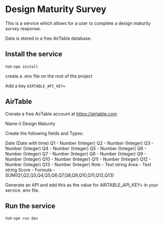 # Design Maturity Survey

This is a service which allows for a user to complete a design maturity survey response. 

Data is stored in a free AirTable database.

## Install the service

run `npm install`

create a .env file on the root of the project

Add a key `AIRTABLE_API_KEY=`

## AirTable

Crerate a free AirTable account at https://airtable.com

Name it Design Maturity

Create the following fields and Types:

Date (Date with time)
Q1 - Number (Integer)
Q2 - Number (Integer)
Q3 - Number (Integer)
Q4 - Number (Integer)
Q5 - Number (Integer)
Q6 - Number (Integer)
Q7 - Number (Integer)
Q8 - Number (Integer)
Q9 - Number (Integer)
Q10 - Number (Integer)
Q11 - Number (Integer)
Q12 - Number (Integer)
Q13 - Number (Integer)
Role - Text string
Area - Text string
Score - Formula - SUM(Q1,Q2,Q3,Q4,Q5,Q6,Q7,Q8,Q9,Q10,Q11,Q12,Q13)

Generate an API and add this as the value for AIRTABLE_API_KEY= in your service .env file.

## Run the service

run `npm run dev`